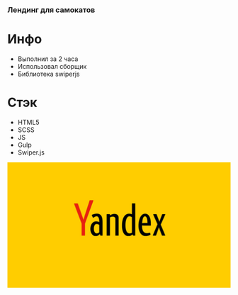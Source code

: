 ### Лендинг для самокатов

# Инфо
- Выполнил за 2 часа
- Использовал сборщик
- Библиотека swiperjs

# Стэк

- HTML5
- SCSS
- JS
- Gulp
- Swiper.js

![](img/yandex.jpg)